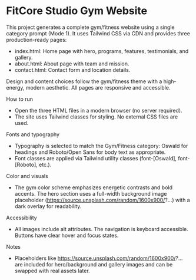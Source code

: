 # FitCore Studio Gym Website

This project generates a complete gym/fitness website using a single category prompt (Mode 1). It uses Tailwind CSS via CDN and provides three production-ready pages:

- index.html: Home page with hero, programs, features, testimonials, and gallery.
- about.html: About page with team and mission.
- contact.html: Contact form and location details.

Design and content choices follow the gym/fitness theme with a high-energy, modern aesthetic. All pages are responsive and accessible.

How to run
- Open the three HTML files in a modern browser (no server required).
- The site uses Tailwind classes for styling. No external CSS files are used.

Fonts and typography
- Typography is selected to match the Gym/Fitness category: Oswald for headings and Roboto/Open Sans for body text as appropriate.
- Font classes are applied via Tailwind utility classes (font-[Oswald], font-[Roboto], etc.).

Color and visuals
- The gym color scheme emphasizes energetic contrasts and bold accents. The hero section uses a full-width background image placeholder (https://source.unsplash.com/random/1600x900/?...) with a dark overlay for readability.

Accessibility
- All images include alt attributes. The navigation is keyboard accessible. Buttons have clear hover and focus states.

Notes
- Placeholders like https://source.unsplash.com/random/1600x900/?... are included for hero/background and gallery images and can be swapped with real assets later.

